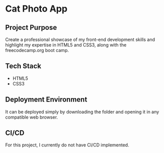 # Cat Photo App

## Project Purpose

Create a professional showcase of my front-end development skills and highlight my expertise in HTML5 and CSS3, along with the freecodecamp.org boot camp.

## Tech Stack

- HTML5
- CSS3

## Deployment Environment

It can be deployed simply by downloading the folder and opening it in any compatible web browser.

## CI/CD

For this project, I currently do not have CI/CD implemented.
